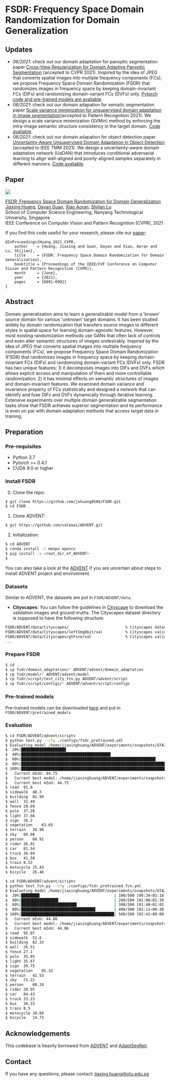 # FSDR: Frequency Space Domain Randomization for Domain Generalization

## Updates
- *06/2021*: check out our domain adaptation for panoptic segmentation paper [Cross-View Regularization for Domain Adaptive Panoptic Segmentation](https://arxiv.org/abs/2103.02584) (accepted to CVPR 2021). Inspired by the idea of JPEG that converts spatial images into multiple frequency components (FCs), we propose Frequency Space Domain Randomization (FSDR) that randomizes images in frequency space by keeping domain-invariant FCs (DIFs) and randomizing domain-variant FCs (DVFs) only. [Pytorch code and pre-trained models are avaliable](https://github.com/jxhuang0508/CVRN).
- *06/2021*: check out our domain adapation for sematic segmentation paper [Scale variance minimization for unsupervised domain adaptation in image segmentation](https://www.researchgate.net/publication/347421562_Scale_variance_minimization_for_unsupervised_domain_adaptation_in_image_segmentation)(accepted to Pattern Recognition 2021). We design a scale variance minimization (SVMin) method by enforcing the intra-image semantic structure consistency in the target domain. [Code avaliable](https://github.com/Dayan-Guan/SVMin).
- *06/2021*: check out our domain adapation for object detection paper [Uncertainty-Aware Unsupervised Domain Adaptation in Object Detection](https://arxiv.org/abs/2103.00236) (accepted to IEEE TMM 2021). We design a uncertainty-aware domain adaptation network (UaDAN) that introduces conditional adversarial learning to align well-aligned and poorly-aligned samples separately in different manners. [Code avaliable](https://github.com/Dayan-Guan/UaDAN).

## Paper
![](./fsdr_figure_1.jpg)

[FSDR: Frequency Space Domain Randomization for Domain Generalization](https://arxiv.org/abs/2103.02370)  
 [Jiaxing Huang](https://scholar.google.com/citations?user=czirNcwAAAAJ&hl=en&oi=ao),  [Dayan Guan](https://scholar.google.com/citations?user=9jp9QAsAAAAJ&hl=en), [Xiao Aoran](https://scholar.google.com/citations?user=yGKsEpAAAAAJ&hl=en), [Shijian Lu](https://scholar.google.com/citations?user=uYmK-A0AAAAJ&hl=en)  
 School of Computer Science Engineering, Nanyang Technological University, Singapore  
 IEEE Conference on Computer Vision and Pattern Recognition (CVPR), 2021

If you find this code useful for your research, please cite our [paper](https://openaccess.thecvf.com/content/CVPR2021/papers/Huang_FSDR_Frequency_Space_Domain_Randomization_for_Domain_Generalization_CVPR_2021_paper.pdf):

```
@InProceedings{Huang_2021_CVPR,
    author    = {Huang, Jiaxing and Guan, Dayan and Xiao, Aoran and Lu, Shijian},
    title     = {FSDR: Frequency Space Domain Randomization for Domain Generalization},
    booktitle = {Proceedings of the IEEE/CVF Conference on Computer Vision and Pattern Recognition (CVPR)},
    month     = {June},
    year      = {2021},
    pages     = {6891-6902}
}
```

## Abstract
Domain generalization aims to learn a generalizable model from a 'known’ source domain for various 'unknown’ target domains. It has been studied widely by domain randomization that transfers source images to different styles in spatial space for learning domain-agnostic features. However, most existing randomization methods use GANs that often lack of controls and even alter semantic structures of images undesirably. Inspired by the idea of JPEG that converts spatial images into multiple frequency components (FCs), we propose Frequency Space Domain Randomization (FSDR) that randomizes images in frequency space by keeping domain-invariant FCs (DIFs) and randomizing domain-variant FCs (DVFs) only. FSDR has two unique features: 1) it decomposes images into DIFs and DVFs which allows explicit access and manipulation of them and more controllable randomization; 2) it has minimal effects on semantic structures of images and domain-invariant features. We examined domain variance and invariance property of FCs statistically and designed a network that can identify and fuse DIFs and DVFs dynamically through iterative learning. Extensive experiments over multiple domain generalizable segmentation tasks show that FSDR achieves superior segmentation and its performance is even on par with domain adaptation methods that access target data in training.

## Preparation

### Pre-requisites
* Python 3.7
* Pytorch >= 0.4.1
* CUDA 9.0 or higher

### Install FSDR
0. Clone the repo:
```bash
$ git clone https://github.com/jxhuang0508/FSDR.git
$ cd FSDR
```

1. Clone ADVENT:
```bash
$ git https://github.com/valeoai/ADVENT.git
```

2. Initialization:
```bash
$ cd ADVENT
$ conda install -c menpo opencv
$ pip install -e <root_dir_of_ADVENT>
$ 
```
You can also take a look at the [ADVENT](https://github.com/valeoai/ADVENT) if you are uncertain about steps to install ADVENT project and environment.

### Datasets
Similar to ADVENT, the datasets are put in ```FSDR/ADVENT/data```.

* **Cityscapes**: You can follow the guidelines in [Cityscape](https://www.cityscapes-dataset.com/) to download the validation images and ground-truths. The Cityscapes dataset directory is supposed to have the following structure:
```bash
FSDR/ADVENT/data/Cityscapes/                         % Cityscapes dataset root              
FSDR/ADVENT/data/Cityscapes/leftImg8bit/val          % Cityscapes validation images
FSDR/ADVENT/data/Cityscapes/gtFine/val               % Cityscapes validation ground-truths
...
```

### Prepare FSDR
```bash
$ cd ..
$ cp fsdr/domain_adaptation/* ADVENT/advent/domain_adaptation
$ cp fsdr/model/* ADVENT/advent/model
$ cp fsdr/script/test_city_fcn.py ADVENT/advent/script
$ cp fsdr/script/configs/* ADVENT/advent/script/configs
```

### Pre-trained models
Pre-trained models can be downloaded [here](https://github.com/jxhuang0508/FSDR/releases/tag/Latest) and put in ```FSDR/ADVENT/pretrained_models```

### Evaluation
```bash
$ cd FSDR/ADVENT/advent/scripts
$ python test.py --cfg ./configs/fsdr_pretrained.yml
$ Evaluating model /home/jiaxinghuang/ADVENT/experiments/snapshots/GTA2Cityscapes_DeepLabv2_MinEnt/model_50.pth
$  20%|███████████████████▊                                                                               | 100/500 [00:33<02:04,  3.21it/s]100 / 500: 44.26
$  40%|███████████████████████████████████████▌                                                           | 200/500 [01:04<01:35,  3.13it/s]200 / 500: 43.10
$  60%|███████████████████████████████████████████████████████████▍                                       | 300/500 [01:36<01:02,  3.18it/s]300 / 500: 43.56
$  80%|███████████████████████████████████████████████████████████████████████████████▏                   | 400/500 [02:08<00:31,  3.18it/s]400 / 500: 44.04
$ 100%|███████████████████████████████████████████████████████████████████████████████████████████████████| 500/500 [02:40<00:00,  3.11it/s]
$	Current mIoU: 44.75
$	Current best model: /home/jiaxinghuang/ADVENT/experiments/snapshots/GTA2Cityscapes_DeepLabv2_MinEnt/model_50.pth
$	Current best mIoU: 44.75
$ road	91.8
$ sidewalk	48.3
$ building	81.99
$ wall	32.49
$ fence	20.69
$ pole	37.28
$ light	37.66
$ sign	26.2
$ vegetation	83.65
$ terrain	38.98
$ sky	60.98
$ person	60.91
$ rider	26.91
$ car	81.54
$ truck	36.89
$ bus	41.58
$ train	0.52
$ motocycle	15.43
$ bicycle	26.46
```

```bash
$ cd FSDR/ADVENT/advent/scripts
$ python test_fcn.py --cfg ./configs/fsdr_pretrained_fcn.yml
$ Evaluating model /home/jiaxinghuang/ADVENT/experiments/snapshots/GTA2Cityscapes_FCN_fsdr_fcn2/model_200.pth
$  20%|████████▏                                | 100/500 [00:34<02:18,  2.89it/s]100 / 500: 45.66
$  40%|████████████████▍                        | 200/500 [01:08<01:39,  3.00it/s]200 / 500: 44.50
$  60%|████████████████████████▌                | 300/500 [01:40<01:01,  3.23it/s]300 / 500: 44.48
$  80%|████████████████████████████████▊        | 400/500 [02:11<00:30,  3.23it/s]400 / 500: 44.18
$ 100%|█████████████████████████████████████████| 500/500 [02:41<00:00,  3.09it/s]
$ 	Current mIoU: 44.86
$ 	Current best model: /home/jiaxinghuang/ADVENT/experiments/snapshots/GTA2Cityscapes_FCN_fsdr_fcn2/model_200.pth
$ 	Current best mIoU: 44.86
$ road	92.07
$ sidewalk	52.6
$ building	82.33
$ wall	26.51
$ fence	27.1
$ pole	35.85
$ light	35.67
$ sign	39.75
$ vegetation	85.33
$ terrain	42.53
$ sky	72.22
$ person	60.24
$ rider	20.95
$ car	84.43
$ truck	33.23
$ bus	36.33
$ train	0.5
$ motocycle	10.04
$ bicycle	14.73
```

## Acknowledgements
This codebase is heavily borrowed from [ADVENT](https://github.com/valeoai/ADVENT) and [AdaptSegNet](https://github.com/wasidennis/AdaptSegNet).

## Contact
If you have any questions, please contact: jiaxing.huang@ntu.edu.sg
